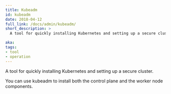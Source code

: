```yaml
---
title: Kubeadm
id: kubeadm
date: 2018-04-12
full_link: /docs/admin/kubeadm/
short_description: >
  A tool for quickly installing Kubernetes and setting up a secure cluster.

aka:
tags:
- tool
- operation
---
```

 A tool for quickly installing Kubernetes and setting up a secure cluster.

<!--more-->

You can use kubeadm to install both the control plane and the worker node components.